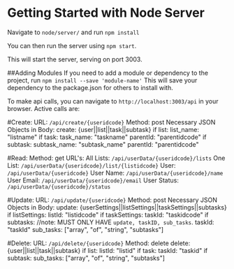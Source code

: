 # Getting Started with Node Server

Navigate to `node/server/` and run `npm install`

You can then run the server using `npm start`.

This will start the server, serving on port 3003.

##Adding Modules
If you need to add a module or dependency to the project, run `npm install --save 'module-name'`
This will save your dependency to the package.json for others to install with.

To make api calls, you can navigate to `http://localhost:3003/api` in your browser.
Active calls are:





#Create:
URL: `/api/create/{useridcode}`
Method: post
Necessary JSON Objects in Body:
create: {user||list||task||subtask}
if list:
    list_name: "listname"
if task:
    task_name: "taskname"
    parentId: "parentidcode"
if subtask:
    subtask_name: "subtask_name"
    parentId: "parentidcode"

#Read:
Method: get
URL's:
    All Lists: 
        `/api/userData/{useridcode}/lists`
    One List:
        `/api/userData/{useridcode}/list/{listidcode}`
    User:
        `/api/userData/{useridcode}`
    User Name:
        `/api/userData/{useridcode}/name`
    User Email:
        `/api/userData/{useridcode}/email`
    User Status:
        `/api/userData/{useridcode}/status`


#Update:
URL: `/api/update/{useridcode}`
Method: post
Necessary JSON Objects in Body:
update: {userSettings||listSettings||taskSettings||subtasks}
if listSettings:
    listId: "listidcode"
if taskSettings:
    taskId: "taskidcode"
if subtasks: //note: MUST ONLY HAVE `update, taskID, sub_tasks`.
    taskId: "taskId"
    sub_tasks: ["array", "of", "string", "subtasks"]

#Delete:
URL: `/api/delete/{useridcode}`
Method: delete
delete: {user||list||task||subtask}
if list:
    listId: "listid"
if task:
    taskId: "taskid"
if subtask:
    sub_tasks: ["array", "of", "string", "subtasks"]
